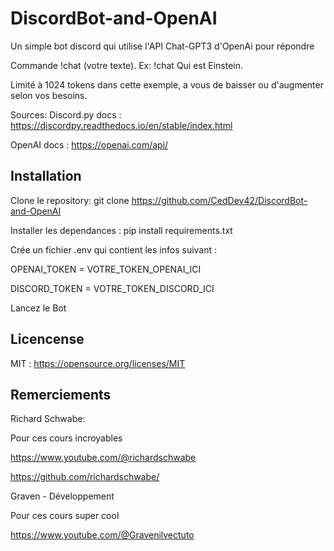 # DiscordBot-and-OpenAI

Un simple bot discord qui utilise l'API Chat-GPT3 d'OpenAi pour répondre

Commande !chat (votre texte). Ex: !chat Qui est Einstein.

Limité à 1024 tokens dans cette exemple, a vous de baisser ou d'augmenter selon vos besoins.

Sources:
  Discord.py docs : https://discordpy.readthedocs.io/en/stable/index.html
  
  OpenAI docs : https://openai.com/api/

## Installation

Clone le repository: git clone https://github.com/CedDev42/DiscordBot-and-OpenAI

Installer les dependances : pip install requirements.txt

Crée un fichier .env qui contient les infos suivant :

OPENAI_TOKEN = VOTRE_TOKEN_OPENAI_ICI

DISCORD_TOKEN = VOTRE_TOKEN_DISCORD_ICI

Lancez le Bot

## Licencense

MIT : https://opensource.org/licenses/MIT

## Remerciements


Richard Schwabe:

Pour ces cours incroyables

https://www.youtube.com/@richardschwabe

https://github.com/richardschwabe/

Graven - Développement

Pour ces cours super cool

https://www.youtube.com/@Gravenilvectuto
